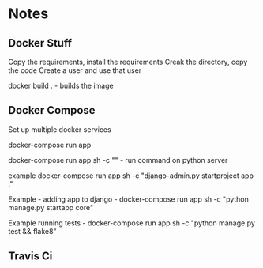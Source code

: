 # Notes

## Docker Stuff

Copy the requirements, install the requirements
Creak the directory, copy the code
Create a user and use that user

docker build . - builds the image

## Docker Compose
Set up multiple docker services

docker-compose run app <command to run>

docker-compose run app sh -c ""  - run command on python server

example docker-compose run app sh -c "django-admin.py startproject app ."

Example - adding app to django - docker-compose run app sh -c "python manage.py startapp core"

Example running tests - docker-compose run app sh -c "python manage.py test && flake8"

## Travis Ci
